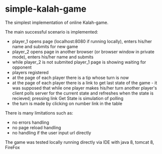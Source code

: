 # simple-kalah-game

The simplest implementation of online Kalah-game.

The main successful scenario is implemented:

* player_1 opens page (localhost:8080 if running locally), enters his/her name and submits for new game
* player_2 opens page in another browser (or browser window in private mode), enters his/her name and submits
* while player_2 is not submited player_1 page is showing waiting for opponent
* players registered
* at the page of each player there is a tip whose turn is now
* at the page of each player there is a link to get last state of the game - it was supposed that while one player makes his/her turn another player's client polls server for the current state and refreshes when the state is recieved; pressing link Get State is simulation of polling
* the turn is made by clicking on number link in the table

There is many limitations such as:

* no errors handling
* no page reload handling
* no handling if the user input url directly

The game was tested locally running directly via IDE with java 8, tomcat 8, FireFox
